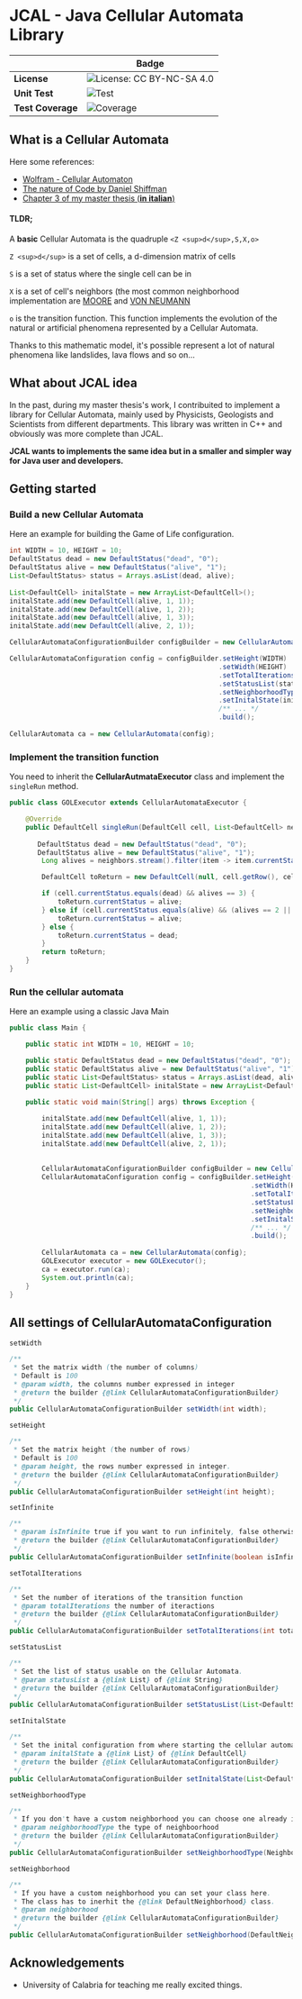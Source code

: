 # JCAL - Java Cellular Automata Library
| | Badge|
|---|---|
| **License** | ![License: CC BY-NC-SA 4.0](https://img.shields.io/badge/License-CC_BY--NC--SA_4.0-lightgrey.svg) |
| **Unit Test** | ![Test](https://github.com/carmelolg/JCAL/workflows/tests/badge.svg) |
| **Test Coverage** | ![Coverage](.github/badges/jacoco.svg) |

## What is a Cellular Automata

Here some references:
* [Wolfram - Cellular Automaton](https://mathworld.wolfram.com/CellularAutomaton.html)
* [The nature of Code by Daniel Shiffman](https://natureofcode.com/book/chapter-7-cellular-automata/)
* [Chapter 3 of my master thesis (**in italian**)](https://github.com/carmelolg/master-thesis/blob/master/Tesi/pdf/main.pdf)

#### TLDR;
A **basic** Cellular Automata is the quadruple `<Z <sup>d</sup>,S,X,o>`

`Z <sup>d</sup>` is a set of cells, a d-dimension matrix of cells

`S` is a set of status where the single cell can be in

`X` is a set of cell's neighbors (the most common neighborhood implementation are [MOORE](https://en.wikipedia.org/wiki/Moore_neighborhood) and [VON NEUMANN](https://en.wikipedia.org/wiki/Von_Neumann_neighborhood)

 `o` is the transition function. This function implements the evolution of the natural or artificial phenomena represented by a Cellular Automata.
 
Thanks to this mathematic model, it's possible represent a lot of natural phenomena like landslides, lava flows and so on...

## What about JCAL idea

In the past, during my master thesis's work, I contribuited to implement a library for Cellular Automata, mainly used by Physicists, Geologists and Scientists from different departments. This library was written in C++ and obviously was more complete than JCAL. 

**JCAL wants to implements the same idea but in a smaller and simpler way for Java user and developers.**

## Getting started

### Build a new Cellular Automata

Here an example for building the Game of Life configuration.

```java
int WIDTH = 10, HEIGHT = 10;
DefaultStatus dead = new DefaultStatus("dead", "0");
DefaultStatus alive = new DefaultStatus("alive", "1");
List<DefaultStatus> status = Arrays.asList(dead, alive);
	
List<DefaultCell> initalState = new ArrayList<DefaultCell>();
initalState.add(new DefaultCell(alive, 1, 1));
initalState.add(new DefaultCell(alive, 1, 2));
initalState.add(new DefaultCell(alive, 1, 3));
initalState.add(new DefaultCell(alive, 2, 1));

CellularAutomataConfigurationBuilder configBuilder = new CellularAutomataConfigurationBuilder();

CellularAutomataConfiguration config = configBuilder.setHeight(WIDTH)
                                                    .setWidth(HEIGHT)
                                                    .setTotalIterations(10)
                                                    .setStatusList(status)
                                                    .setNeighborhoodType(NeighborhoodType.MOORE)
                                                    .setInitalState(initalState)
                                                    /** ... */
                                                    .build();
                                                    
CellularAutomata ca = new CellularAutomata(config);
```

### Implement the transition function

You need to inherit the **CellularAutmataExecutor** class and implement the `singleRun` method.

```java
public class GOLExecutor extends CellularAutomataExecutor {

	@Override
	public DefaultCell singleRun(DefaultCell cell, List<DefaultCell> neighbors) {
		
       DefaultStatus dead = new DefaultStatus("dead", "0");
       DefaultStatus alive = new DefaultStatus("alive", "1");
		Long alives = neighbors.stream().filter(item -> item.currentStatus.equals(alive)).count();

		DefaultCell toReturn = new DefaultCell(null, cell.getRow(), cell.getCol());

		if (cell.currentStatus.equals(dead) && alives == 3) {
			toReturn.currentStatus = alive;
		} else if (cell.currentStatus.equals(alive) && (alives == 2 || alives == 3)) {
			toReturn.currentStatus = alive;
		} else {
			toReturn.currentStatus = dead;
		}
		return toReturn;
	}
}
```

### Run the cellular automata

Here an example using a classic Java Main

```java
public class Main {

	public static int WIDTH = 10, HEIGHT = 10;

	public static DefaultStatus dead = new DefaultStatus("dead", "0");
	public static DefaultStatus alive = new DefaultStatus("alive", "1");
	public static List<DefaultStatus> status = Arrays.asList(dead, alive);
	public static List<DefaultCell> initalState = new ArrayList<DefaultCell>();
	
	public static void main(String[] args) throws Exception {

		initalState.add(new DefaultCell(alive, 1, 1));
		initalState.add(new DefaultCell(alive, 1, 2));
		initalState.add(new DefaultCell(alive, 1, 3));
		initalState.add(new DefaultCell(alive, 2, 1));
		
	    
        CellularAutomataConfigurationBuilder configBuilder = new CellularAutomataConfigurationBuilder();
        CellularAutomataConfiguration config = configBuilder.setHeight(WIDTH)
                                                            .setWidth(HEIGHT)
                                                            .setTotalIterations(10)
                                                            .setStatusList(status)
                                                            .setNeighborhoodType(NeighborhoodType.MOORE)
                                                            .setInitalState(initalState)
                                                            /** ... */
                                                            .build();
	    
		CellularAutomata ca = new CellularAutomata(config);
		GOLExecutor executor = new GOLExecutor();
		ca = executor.run(ca);
		System.out.println(ca);
	}
}
```

## All settings of CellularAutomataConfiguration

`setWidth`
```java
/**
 * Set the matrix width (the number of columns)
 * Default is 100
 * @param width, the columns number expressed in integer
 * @return the builder {@link CellularAutomataConfigurationBuilder} 
 */
public CellularAutomataConfigurationBuilder setWidth(int width);
```

`setHeight`
```java
/**
 * Set the matrix height (the number of rows)
 * Default is 100
 * @param height, the rows number expressed in integer.
 * @return the builder {@link CellularAutomataConfigurationBuilder} 
 */
public CellularAutomataConfigurationBuilder setHeight(int height);
```

`setInfinite`
```java
/**
 * @param isInfinite true if you want to run infinitely, false otherwise
 * @return the builder {@link CellularAutomataConfigurationBuilder} 
 */
public CellularAutomataConfigurationBuilder setInfinite(boolean isInfinite);
```

`setTotalIterations`
```java
/**
 * Set the number of iterations of the transition function
 * @param totalIterations the number of iteractions
 * @return the builder {@link CellularAutomataConfigurationBuilder} 
 */
public CellularAutomataConfigurationBuilder setTotalIterations(int totalIterations);
```

`setStatusList`
```java
/**
 * Set the list of status usable on the Cellular Automata.
 * @param statusList a {@link List} of {@link String}
 * @return the builder {@link CellularAutomataConfigurationBuilder} 
 */
public CellularAutomataConfigurationBuilder setStatusList(List<DefaultStatus> statusList);
```

`setInitalState`
```java
/**
 * Set the inital configuration from where starting the cellular automata. Pratically, the cells that in the starting phase have different status of empty/dead.
 * @param initalState a {@link List} of {@link DefaultCell}
 * @return the builder {@link CellularAutomataConfigurationBuilder} 
 */
public CellularAutomataConfigurationBuilder setInitalState(List<DefaultCell> initalState);
```

`setNeighborhoodType`
```java
/**
 * If you don't have a custom neighborhood you can choose one already implemented in the enum NeighborhoodType
 * @param neighborhoodType the type of neighboorhood
 * @return the builder {@link CellularAutomataConfigurationBuilder} 
 */
public CellularAutomataConfigurationBuilder setNeighborhoodType(NeighborhoodType neighborhoodType);
```

`setNeighborhood`
```java
/**
 * If you have a custom neighborhood you can set your class here.
 * The class has to inerhit the {@link DefaultNeighborhood} class.
 * @param neighborhood
 * @return the builder {@link CellularAutomataConfigurationBuilder} 
 */
public CellularAutomataConfigurationBuilder setNeighborhood(DefaultNeighborhood neighborhood);
```

## Acknowledgements
- University of Calabria for teaching me really excited things.